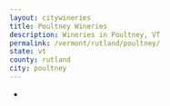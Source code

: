```yaml
---
layout: citywineries
title: Poultney Wineries
description: Wineries in Poultney, VT
permalink: /vermont/rutland/poultney/
state: vt
county: rutland
city: poultney
---
```

-

